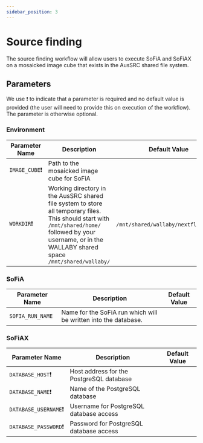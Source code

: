 ```yaml
---
sidebar_position: 3
---
```


# Source finding

The source finding workflow will allow users to execute SoFiA and SoFiAX on a mosaicked image cube that exists in the AusSRC shared file system.

## Parameters

We use ❗ to indicate that a parameter is required and no default value is provided (the user will need to provide this on execution of the workflow). The parameter is otherwise optional.

### Environment 

| Parameter Name  | Description | Default Value |
|---|---|---|
|	`IMAGE_CUBE`❗ | Path to the mosaicked image cube for SoFiA |  |
|	`WORKDIR`❗| Working directory in the AusSRC shared file system to store all temporary files. This should start with `/mnt/shared/home/` followed by your username, or in the WALLABY shared space `/mnt/shared/wallaby/` | `/mnt/shared/wallaby/nextflow_runs/` |

### SoFiA

| Parameter Name  | Description | Default Value | 
|---|---|---|
| `SOFIA_RUN_NAME` | Name for the SoFiA run which will be written into the database. |  | `sofia` |


### SoFiAX

| Parameter Name  | Description | Default Value | 
|---|---|---|
| `DATABASE_HOST`❗ | Host address for the PostgreSQL database |  |
| `DATABASE_NAME`❗ | Name of the PostgreSQL database |  |
| `DATABASE_USERNAME`❗ | Username for PostgreSQL database access |  |
| `DATABASE_PASSWORD`❗ | Password for PostgreSQL database access |  |

